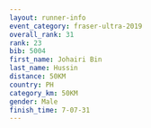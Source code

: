 ```yaml
---
layout: runner-info 
event_category: fraser-ultra-2019 
overall_rank: 31
rank: 23
bib: 5004
first_name: Johairi Bin
last_name: Hussin
distance: 50KM
country: PH
category_km: 50KM
gender: Male
finish_time: 7-07-31
---
```

